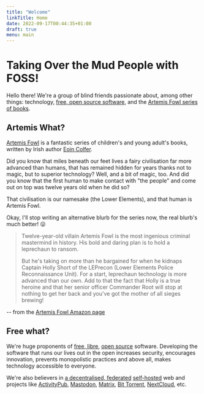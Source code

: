 ```yaml
---
title: "Welcome"
linkTitle: Home
date: 2022-09-17T00:44:35+01:00
draft: true
menu: main
---
```


# Taking Over the Mud People with FOSS!

Hello there! We're a group of blind friends passionate about, among other things: technology, [free, open source
software][foss], and the [Artemis Fowl series of books][af].

[foss]: <https://en.wikipedia.org/wiki/Free_and_open-source_software>
[af]: https://en.wikipedia.org/wiki/Artemis_Fowl<https://en.wikipedia.org/wiki/Artemis_Fowl>

## Artemis What?

[Artemis Fowl][af] is a fantastic series of children's and young adult's books, written by Irish author [Eoin
Colfer][ec].

[ec]: <https://en.wikipedia.org/wiki/Eoin_Colfer>

Did you know that miles beneath our feet lives a fairy civilisation far more advanced than humans, that has remained hidden for
years thanks not to magic, but to superior technology? Well, and a bit of magic, too. And did you know that the first
human to make contact with "the people" and come out on top was twelve years old when he did so?

That civilisation is our namesake (the Lower Elements), and that human is Artemis Fowl.

Okay, I'll stop writing an alternative blurb for the series now, the real blurb's much better! 😛

> Twelve-year-old villain Artemis Fowl is the most ingenious criminal mastermind in history. His bold and daring plan is
> to hold a leprechaun to ransom.
>
> But he's taking on more than he bargained for when he kidnaps Captain Holly Short of the LEPrecon (Lower Elements
> Police Reconnaissance Unit). For a start, leprechaun technology is more advanced than our own. Add to that the fact
> that Holly is a true heroine and that her senior officer Commander Root will stop at nothing to get her back and
> you've got the mother of all sieges brewing!

-- from the [Artemis Fowl Amazon page][af-amazon]

[af-amazon]: <https://www.amazon.co.uk/Artemis-Fowl/dp/B00CB92Z6U/ref=sr_1_3?keywords=artemis+fowl&qid=1650802704&sr=8-3>

## Free what?

We're huge proponents of [free, libre][fs], [open source][os] software. Developing the software that runs our lives out
in the open increases security, encourages innovation, prevents monopolistic practices and above all, makes technology
accessible to everyone.

We're also believers in [a decentralised, federated][fed] [self-hosted][selfhosted]  web and projects like
[ActivityPub][ap], [Mastodon][mastodon], [Matrix][matrix], [Bit Torrent][bt], [NextCloud][nc], etc.

[fs]: <https://en.wikipedia.org/wiki/Free_software>
[os]: <https://en.wikipedia.org/wiki/Open-source_software>

[fed]: <https://en.wikipedia.org/wiki/Distributed_social_network>
[selfhosted]: <https://en.wikipedia.org/wiki/Self-hosting_(web_services)>
[ap]: <https://www.w3.org/TR/activitypub/>
[mastodon]: <https://joinmastodon.org>
[matrix]: <https://matrix.org/>
[bt]: <https://en.wikipedia.org/wiki/BitTorrent>
[nc]: <https://nextcloud.com>

